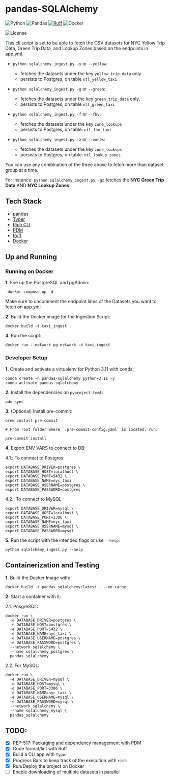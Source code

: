 # pandas-SQLAlchemy

![Python](https://img.shields.io/badge/Python-3.10_|_3.11-4B8BBE.svg?style=flat&logo=python&logoColor=FFD43B&labelColor=306998)
![Pandas](https://img.shields.io/badge/pandas-150458?style=flat&logo=pandas&logoColor=E70488&labelColor=150458)
[![Ruff](https://img.shields.io/endpoint?url=https://raw.githubusercontent.com/astral-sh/ruff/main/assets/badge/v2.json)](https://github.com/astral-sh/ruff)
![Docker](https://img.shields.io/badge/Docker-329DEE?style=flat&logo=docker&logoColor=white&labelColor=329DEE)

![License](https://img.shields.io/badge/license-CC--BY--SA--4.0-31393F?style=flat&logo=creativecommons&logoColor=black&labelColor=white)

This cli script is set to be able to fetch the CSV datasets for NYC Yellow Trip Data, Green Trip Data, and Lookup Zones
based on the endpoints in [app.yml](https://github.com/iobruno/data-engineering-zoomcamp/blob/master/week1/pandas_sqlalchemy/app.yml).

- `python sqlalchemy_ingest.py -y` or `--yellow`:
  - fetches the datasets under the key `yellow_trip_data` only
  - persists to Postgres, on table `ntl_yellow_taxi`
  
- `python sqlalchemy_ingest.py -g` or `--green`:
  - fetches the datasets under the key `green_trip_data` only,
  - persists to Postgres, on table `ntl_green_taxi`

- `python sqlalchemy_ingest.py -f` or `--fhv`:
  - fetches the datasets under the key `zone_lookups`
  - persists to Postgres, on table: `ntl_fhv_taxi`

- `python sqlalchemy_ingest.py -z` or `--zones`:
  - fetches the datasets under the key `zone_lookups`
  - persists to Postgres, on table: `ntl_lookup_zones`

You can use any combination of the three above to fetch more than dataset group at a time.

For instance: `python sqlalchemy_ingest.py -gz` fetches the **NYC Green Trip Data** AND **NYC Lookup Zones**


## Tech Stack
- [pandas](https://pandas.pydata.org/docs/user_guide/)
- [Typer](https://typer.tiangolo.com/tutorial/)
- [Rich CLI](https://github.com/Textualize/rich)
- [PDM](https://pdm-project.org/latest/usage/dependency/)
- [Ruff](https://docs.astral.sh/ruff/configuration/)
- [Docker](https://docs.docker.com/get-docker/)


## Up and Running

### Running on Docker

**1.** Fire up the PostgreSQL and pgAdmin:
```shell
 docker-compose up -d
```

Make sure to uncomment the endpoint lines of the Datasets you want to
fetch on [app.yml](https://github.com/iobruno/data-engineering-zoomcamp/blob/master/week1/postgres_ingest/app.yml)

**2.** Build the Docker image for the Ingestion Script:
```shell
docker build -t taxi_ingest .
```

**3.** Run the script:
```shell
docker run --network pg-network -d taxi_ingest
```

### Developer Setup

**1.** Create and activate a virtualenv for Python 3.11 with conda:
```shell
conda create -n pandas-sqlalchemy python=3.11 -y
conda activate pandas-sqlalchemy
```

**2.** Install the dependencies on `pyproject.toml`:
```shell
pdm sync
```

**3.** (Optional) Install pre-commit:
```shell
brew install pre-commit

# From root folder where `.pre-commit-config.yaml` is located, run:

pre-commit install
```

**4.** Export ENV VARS to connect to DB:

4.1.: To connect to Postgres:
```shell
export DATABASE_DRIVER=postgres \
export DATABASE_HOST=localhost \
export DATABASE_PORT=5432 \
export DATABASE_NAME=nyc_taxi
export DATABASE_USERNAME=postgres \
export DATABASE_PASSWORD=postgres
```

4.2.: To connect to MySQL:
```shell
export DATABASE_DRIVER=mysql \
export DATABASE_HOST=localhost \
export DATABASE_PORT=3306 \
export DATABASE_NAME=nyc_taxi
export DATABASE_USERNAME=mysql \
export DATABASE_PASSWORD=mysql
```

**5.** Run the script with the intended flags or use `--help`:
```shell
python sqlalchemy_ingest.py --help
```


## Containerization and Testing

**1.** Build the Docker Image with:

```shell
docker build -t pandas_sqlalchemy:latest . --no-cache
```

**2.** Start a container with it:

2.1. PosgreSQL:
```shell
docker run \
  -e DATABASE_DRIVER=postgres \
  -e DATABASE_HOST=postgres \
  -e DATABASE_PORT=5432 \
  -e DATABASE_NAME=nyc_taxi \
  -e DATABASE_USERNAME=postgres \
  -e DATABASE_PASSWORD=postgres \
  --network sqlalchemy \
  --name sqlalchemy_postgres \
  pandas_sqlalchemy
```

2.2. For MySQL:
```shell
docker run \
  -e DATABASE_DRIVER=mysql \
  -e DATABASE_HOST=mysql \
  -e DATABASE_PORT=3306 \
  -e DATABASE_NAME=nyc_taxi \
  -e DATABASE_USERNAME=mysql \
  -e DATABASE_PASSWORD=mysql \
  --network sqlalchemy \
  --name sqlalchemy_mysql \
  pandas_sqlalchemy
```


## TODO:
- [x] PEP-517: Packaging and dependency management with PDM
- [x] Code format/lint with Ruff
- [x] Build a CLI app with `Typer`
- [x] Progress Bars to keep track of the execution with `rich`
- [x] Run/Deploy the project on Docker
- [ ] Enable downloading of multiple datasets in parallel